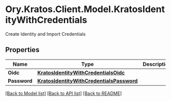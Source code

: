 # Ory.Kratos.Client.Model.KratosIdentityWithCredentials
Create Identity and Import Credentials

## Properties

Name | Type | Description | Notes
------------ | ------------- | ------------- | -------------
**Oidc** | [**KratosIdentityWithCredentialsOidc**](KratosIdentityWithCredentialsOidc.md) |  | [optional] 
**Password** | [**KratosIdentityWithCredentialsPassword**](KratosIdentityWithCredentialsPassword.md) |  | [optional] 

[[Back to Model list]](../../README.md#documentation-for-models) [[Back to API list]](../../README.md#documentation-for-api-endpoints) [[Back to README]](../../README.md)

